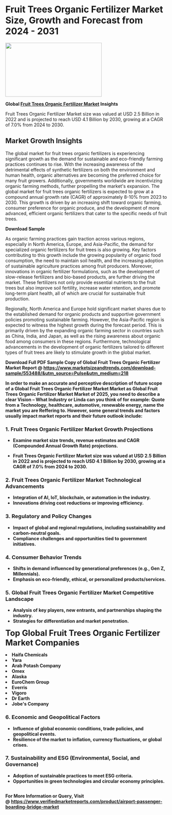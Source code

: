 <H1>Fruit Trees Organic Fertilizer Market Size, Growth and Forecast from 2024 - 2031</H1><img class="aligncenter size-medium wp-image-584254" src="https://thirdeyenews.in/wp-content/uploads/2024/09/Global-Market-Research-300x168.jpeg" alt="" width="300" height="168" /><p><strong>Global&nbsp;<a href="https://www.marketsizeandtrends.com/download-sample/553488/&amp;utm_source=Pulse&amp;utm_medium=218">Fruit Trees Organic Fertilizer Market</a> Insights</strong></p><p>Fruit Trees Organic Fertilizer Market size was valued at USD 2.5 Billion in 2022 and is projected to reach USD 4.1 Billion by 2030, growing at a CAGR of 7.0% from 2024 to 2030.</p><p><h2>Market Growth Insights</h2> <p>The global market for fruit trees organic fertilizers is experiencing significant growth as the demand for sustainable and eco-friendly farming practices continues to rise. With the increasing awareness of the detrimental effects of synthetic fertilizers on both the environment and human health, organic alternatives are becoming the preferred choice for many fruit growers. Additionally, governments worldwide are incentivizing organic farming methods, further propelling the market's expansion. The global market for fruit trees organic fertilizers is expected to grow at a compound annual growth rate (CAGR) of approximately 8-10% from 2023 to 2030. This growth is driven by an increasing shift toward organic farming, consumer preference for organic produce, and the development of more advanced, efficient organic fertilizers that cater to the specific needs of fruit trees.</p> <p><strong>Download Sample</strong></p> <p>As organic farming practices gain traction across various regions, especially in North America, Europe, and Asia-Pacific, the demand for specialized organic fertilizers for fruit trees is also growing. Key factors contributing to this growth include the growing popularity of organic food consumption, the need to maintain soil health, and the increasing adoption of sustainable agriculture practices among fruit producers. Moreover, innovations in organic fertilizer formulations, such as the development of slow-release fertilizers and bio-based products, are further driving the market. These fertilizers not only provide essential nutrients to the fruit trees but also improve soil fertility, increase water retention, and promote long-term plant health, all of which are crucial for sustainable fruit production.</p> <p>Regionally, North America and Europe hold significant market shares due to the established demand for organic products and supportive government policies promoting sustainable farming. However, the Asia-Pacific region is expected to witness the highest growth during the forecast period. This is primarily driven by the expanding organic farming sector in countries such as China, India, and Japan, as well as the rising awareness about organic food among consumers in these regions. Furthermore, technological advancements in the development of organic fertilizers tailored to different types of fruit trees are likely to stimulate growth in the global market.</p> <p><strong></p><p><span class=""><strong>Download Full PDF Sample Copy of Global Fruit Trees Organic Fertilizer Market Report</strong> @ <a href="https://www.marketsizeandtrends.com/download-sample/553488/&amp;utm_source=Pulse&amp;utm_medium=218" target="_blank">https://www.marketsizeandtrends.com/download-sample/553488/&amp;utm_source=Pulse&amp;utm_medium=218</a></span></p><p>In order to make an accurate and perceptive description of future scope of a Global&nbsp;Fruit Trees Organic Fertilizer Market Market as Global&nbsp;Fruit Trees Organic Fertilizer Market Market of 2025, you need to describe a clear Vision &ndash; What Industry or Linda can you think of for example: Quote from a Technology, healthcare, automotive, renewable energy, name the market you are Reffering to. However, some general trends and factors usually impact market reports and their future outlook include:</p><h3>1.&nbsp;<strong>Fruit Trees Organic Fertilizer Market Growth Projections</strong></h3><ul><li>Examine market size trends, revenue estimates and CAGR (Compounded Annual Growth Rate) projections.</li><li><p>Fruit Trees Organic Fertilizer Market size was valued at USD 2.5 Billion in 2022 and is projected to reach USD 4.1 Billion by 2030, growing at a CAGR of 7.0% from 2024 to 2030.</p></li></ul><h3>2.&nbsp;<strong>Fruit Trees Organic Fertilizer Market Technological Advancements</strong></h3><ul><li>Integration of AI, IoT, blockchain, or automation in the industry.</li><li>Innovations driving cost reductions or improving efficiency.</li></ul><h3>3.&nbsp;<strong>Regulatory and Policy Changes</strong></h3><ul><li>Impact of global and regional regulations, including sustainability and carbon-neutral goals.</li><li>Compliance challenges and opportunities tied to government initiatives.</li></ul><h3>4.&nbsp;<strong>Consumer Behavior Trends</strong></h3><ul><li>Shifts in demand influenced by generational preferences (e.g., Gen Z, Millennials).</li><li>Emphasis on eco-friendly, ethical, or personalized products/services.</li></ul><h3>5.&nbsp;<strong>Global Fruit Trees Organic Fertilizer Market Competitive Landscape</strong></h3><ul><li>Analysis of key players, new entrants, and partnerships shaping the industry.</li><li>Strategies for differentiation and market penetration.</li></ul><p data-pm-slice="1 1 []"><span style="color: inherit; font-family: inherit; font-size: 25px;">Top Global Fruit Trees Organic Fertilizer Market Companies</span></p><div class="" data-test-id=""><p><li>Haifa Chemicals</li><li> Yara</li><li> Arab Potash Company</li><li> Omex</li><li> Alaska</li><li> EuroChem Group</li><li> Everris</li><li> Vigoro</li><li> Dr Earth</li><li> Jobe's Company</li></p></div><h3>6.&nbsp;<strong>Economic and Geopolitical Factors</strong></h3><ul><li>Influence of global economic conditions, trade policies, and geopolitical events.</li><li>Resilience of the market to inflation, currency fluctuations, or global crises.</li></ul><h3>7.&nbsp;<strong>Sustainability and ESG (Environmental, Social, and Governance)</strong></h3><ul><li>Adoption of sustainable practices to meet ESG criteria.</li><li>Opportunities in green technologies and circular economy principles.</li></ul><h2><strong style="font-size: 14px;">For More Information or Query, Visit @&nbsp;</strong><a style="background-color: #ffffff; font-size: 14px;" href="https://www.marketsizeandtrends.com/report/fruit-trees-organic-fertilizer-market/" target="_blank">https://www.verifiedmarketreports.com/product/airport-passenger-boarding-bridge-market</a></h2>
